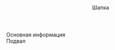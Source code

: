 
<html>
	<title>Школа боевых искусств</title>
	<body>
		<header>Шапка</header>
		<main>Основная информация</main>
		<footer>Подвал</footer>
	</body>
</html>
